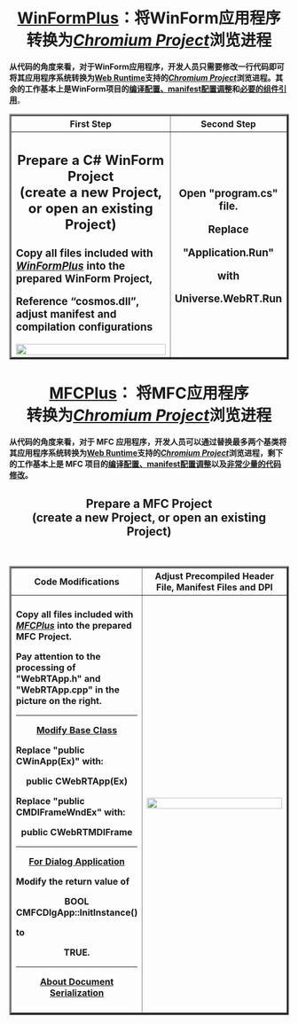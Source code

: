 
<div align=center>

# [WinFormPlus](https://github.com/TangramDev/WinFormPlus)：将WinForm应用程序<br/>转换为<i>[Chromium Project](https://chromium.googlesource.com/chromium/src.git)</i>浏览进程
<div align=left>

**从代码的角度来看，对于WinForm应用程序，开发人员只需要修改一行代码即可将其应用程序系统转换为[Web Runtime](https://github.com/TangramDev/OpenWebRunTime)支持的<i>[Chromium Project](https://chromium.googlesource.com/chromium/src.git)</i>浏览进程。其余的工作基本上是WinForm项目的<ins>编译配置、manifest配置调整</ins>和<ins>必要的组件引用</ins>**。
</div>	
<p>
        <table border="3" cellpadding="3">
            <thead>
                <tr>
                    <th> <strong>First Step</strong>
                    <th> <strong>Second Step</strong>
                </tr>                     
            <tbody>
                <tr>
                    <td width="75%">
                        <h2 align=center> Prepare a C# WinForm Project<br>(create a new Project, or open an existing Project)</h2>
<h3>
<p>

Copy all files included with [***WinFormPlus***](https://github.com/TangramDev/WinFormPlus/archive/refs/heads/main.zip) into the prepared WinForm Project,</p> Reference “cosmos.dll”, adjust manifest and compilation configurations</h3>


<div align=center id ="WinFormDev_manifest"><img src="https://user-images.githubusercontent.com/26355688/183294437-cf6a3f96-69ed-4274-936c-ba963e21537d.jpg" width="100%"/></div>
                    </td>
                    <td width="25%">
		     <h3 align=center><p>Open "program.cs" file.</p> <p align=center>Replace </p> <p align=center>"Application.Run"</p> <p align=center>with </p><p align=center>Universe.WebRT.Run</p></h3>
                    </td>
            </tbody>
        </table>
</p>
</h2>

<div align=center>

# [MFCPlus](https://github.com/TangramDev/MFCPlus)： 将MFC应用程序<br/>转换为<i>[Chromium Project](https://chromium.googlesource.com/chromium/src.git)</i>浏览进程
<div align=left>

**从代码的角度来看，对于 MFC 应用程序，开发人员可以通过替换最多两个基类将其应用程序系统转换为[Web Runtime](https://github.com/TangramDev/OpenWebRunTime)支持的<i>[Chromium Project](https://chromium.googlesource.com/chromium/src.git)</i>浏览进程，剩下的工作基本上是 MFC 项目的<ins>编译配置、manifest配置调整</ins>以及<ins>非常少量的代码修改</ins>。**</div>	
  
<div align=center>

## Prepare a MFC Project <br>(create a new Project, or open an existing Project)

<center>
        <table border="3" cellpadding="3">
            <thead>
                <tr>
                    <th> <strong>Code Modifications</strong>
                    <th> <strong>Adjust Precompiled Header File, Manifest Files and DPI</strong>
               </tr>            
	<tbody>
                <tr>
                    <td width="33%">
                        <h4 align=left><p>
			
Copy all files included with [***MFCPlus***](https://github.com/TangramDev/MFCPlus/archive/refs/heads/main.zip) into the prepared MFC Project.</p><p> Pay attention to the processing of "WebRTApp.h" and "WebRTApp.cpp" in the picture on the right.</p>
			<hr/>
			<strong><p align=center><ins>Modify Base Class</ins></p>
		     Replace "public CWinApp(Ex)" with: <p align=center>public CWebRTApp(Ex)</p>
		     Replace "public CMDIFrameWndEx" with: <p align=center>public CWebRTMDIFrame</p>
		     </strong>
		     <hr />
		     <p align=center><ins>For Dialog Application</ins></p>
		     <strong><p>Modify the return value of</p><p><div align=center>BOOL CMFCDlgApp::InitInstance()</p><p align=left>to</p> <p align=center>TRUE</strong>.</p>
                        </p></strong>
		     <hr />
		     <p align=center><ins>[About Document Serialization](https://github.com/TangramDev/.github/blob/main/document/DocSerialization.md)</ins></p>
		     </h4>
                    </td>
                    <td width="67%">
		     <div align=center id="mfcdevmanifest"><img src="https://user-images.githubusercontent.com/26355688/183423613-a9258a4c-a0bc-4553-88b6-4b347ea56ab2.jpg" width="100%"/></div>
                    </td>
            </tbody>	  
        </table>
</center>
